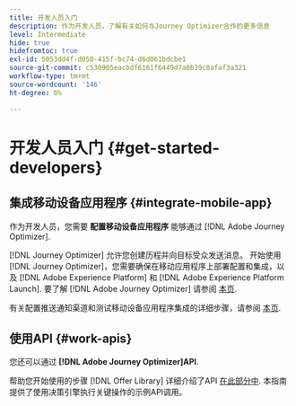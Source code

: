```yaml
---
title: 开发人员入门
description: 作为开发人员，了解有关如何与Journey Optimizer合作的更多信息
level: Intermediate
hide: true
hidefromtoc: true
exl-id: 5053dd4f-d050-415f-bc74-d6d061bdcbe1
source-git-commit: c530905eacbdf6161f6449d7a0b39c8afaf3a321
workflow-type: tm+mt
source-wordcount: '146'
ht-degree: 0%

---
```


# 开发人员入门 {#get-started-developers}

## 集成移动设备应用程序 {#integrate-mobile-app}

作为开发人员，您需要 **配置移动设备应用程序** 能够通过 [!DNL Adobe Journey Optimizer].

[!DNL Journey Optimizer] 允许您创建历程并向目标受众发送消息。 开始使用 [!DNL Journey Optimizer]，您需要确保在移动应用程序上部署配置和集成，以及 [!DNL Adobe Experience Platform] 和 [!DNL Adobe Experience Platform Launch]. 要了解 [!DNL Adobe Journey Optimizer] 请参阅 [本页](../../configuration/push-gs.md).

有关配置推送通知渠道和测试移动设备应用程序集成的详细步骤，请参阅 [本页](../../configuration/push-configuration.md).

## 使用API {#work-apis}

您还可以通过 **[!DNL Adobe Journey Optimizer]API**.

帮助您开始使用的步骤 [!DNL Offer Library] 详细介绍了API [在此部分中](../../offers/api-reference/getting-started.md). 本指南提供了使用决策引擎执行关键操作的示例API调用。
